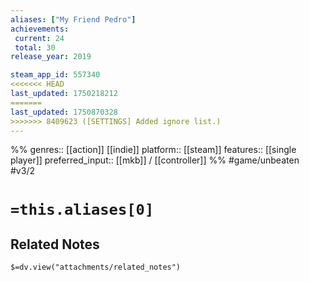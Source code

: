 ```yaml
---
aliases: ["My Friend Pedro"]
achievements:
 current: 24
 total: 30
release_year: 2019

steam_app_id: 557340
<<<<<<< HEAD
last_updated: 1750218212
=======
last_updated: 1750870328
>>>>>>> 8409623 ([SETTINGS] Added ignore list.)
---
```

%%
genres:: [[action]] [[indie]]
platform:: [[steam]]
features:: [[single player]]
preferred_input:: [[mkb]] / [[controller]]
%%
#game/unbeaten
#v3/2

# `=this.aliases[0]`
## Related Notes
`$=dv.view("attachments/related_notes")`